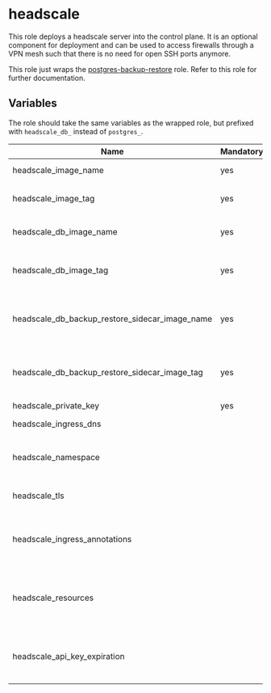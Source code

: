 # headscale

This role deploys a headscale server into the control plane. It is an optional component for deployment and can be used to access firewalls through a VPN mesh such that there is no need for open SSH ports anymore.

This role just wraps the [postgres-backup-restore](/control-plane/roles/postgres-backup-restore) role. Refer to this role for further documentation.

## Variables

The role should take the same variables as the wrapped role, but prefixed with `headscale_db_` instead of `postgres_`.

| Name                                           | Mandatory | Description                                                 |
| ---------------------------------------------- | --------- | ----------------------------------------------------------- |
| headscale_image_name                           | yes       | Image name of headscale                                     |
| headscale_image_tag                            | yes       | Image version of headscale                                  |
| headscale_db_image_name                        | yes       | Image name of headscale DB                                  |
| headscale_db_image_tag                         | yes       | Image version of headscale DB                               |
| headscale_db_backup_restore_sidecar_image_name | yes       | Image name of init container for headscale DB               |
| headscale_db_backup_restore_sidecar_image_tag  | yes       | Image version of init container for headscale DB            |
| headscale_private_key                          | yes       | Private key                                                 |
| headscale_ingress_dns                          |           | Domain name                                                 |
| headscale_namespace                            |           | The deployment's target namespace                           |
| headscale_tls                                  |           | Enables TLS for headscale                                   |
| headscale_ingress_annotations                  |           | Annotations that will be attached to the ingress resource   |
| headscale_resources                            |           | The kubernetes resources for the actual headscale container |
| headscale_api_key_expiration                   |           | The time how long the generated api key will be valid       |
